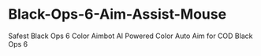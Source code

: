 # Black-Ops-6-Aim-Assist-Mouse
Safest Black Ops 6 Color Aimbot AI Powered Color Auto Aim for COD Black Ops 6
